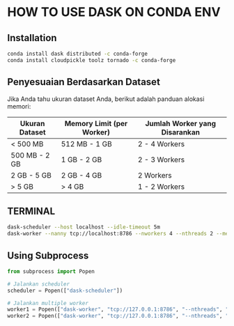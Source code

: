 # HOW TO USE DASK ON CONDA ENV

## Installation
```bash
conda install dask distributed -c conda-forge
conda install cloudpickle toolz tornado -c conda-forge
```

## Penyesuaian Berdasarkan Dataset
Jika Anda tahu ukuran dataset Anda, berikut adalah panduan alokasi memori:

| Ukuran Dataset       | Memory Limit (per Worker) | Jumlah Worker yang Disarankan |
|-----------------------|---------------------------|--------------------------------|
| < 500 MB             | 512 MB - 1 GB            | 2 - 4 Workers                 |
| 500 MB - 2 GB        | 1 GB - 2 GB              | 2 - 3 Workers                 |
| 2 GB - 5 GB          | 2 GB - 4 GB              | 2 Workers                     |
| > 5 GB               | > 4 GB                   | 1 - 2 Workers                 |

## TERMINAL
```bash
dask-scheduler --host localhost --idle-timeout 5m
dask-worker --nanny tcp://localhost:8786 --nworkers 4 --nthreads 2 --memory-limit 2GB --worker-memory-limit 2GB --memory-spill True
```

## Using Subprocess
```python
from subprocess import Popen

# Jalankan scheduler
scheduler = Popen(["dask-scheduler"])

# Jalankan multiple worker
worker1 = Popen(["dask-worker", "tcp://127.0.0.1:8786", "--nthreads", "2"])
worker2 = Popen(["dask-worker", "tcp://127.0.0.1:8786", "--nthreads", "2"])

